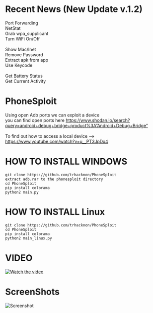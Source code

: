 # Recent News (New Update v.1.2)
Port Forwarding<br>        NetStat <br>
Grab wpa_supplicant <br>   Turn WiFi On/Off <br>                
Show Mac/Inet<br>          Remove Password<br>
Extract apk from app<br>   Use Keycode <br>           
Get Battery Status<br>     Get Current Activity<br>   

# PhoneSploit 
Using open Adb ports we can exploit a device
<br> you can find open ports here https://www.shodan.io/search?query=android+debug+bridge+product%3A”Android+Debug+Bridge”
<br>
<br> To find out how to access a local device --> https://www.youtube.com/watch?v=u__PT3JpDx4


# HOW TO INSTALL WINDOWS
```
git clone https://github.com/trhacknon/PhoneSploit
extract adb.rar to the phonesploit directory 
cd PhoneSploit
pip install colorama
python2 main.py
```

# HOW TO INSTALL Linux
```
git clone https://github.com/trhacknon/PhoneSploit
cd PhoneSploit
pip install colorama
python2 main_linux.py
```


# VIDEO
[![Watch the video](https://img.youtube.com/vi/6XNf9s-PZxY/hqdefault.jpg)](https://www.youtube.com/watch?v=u__PT3JpDx4)

# ScreenShots
![Screenshot](Screenshot.png)
